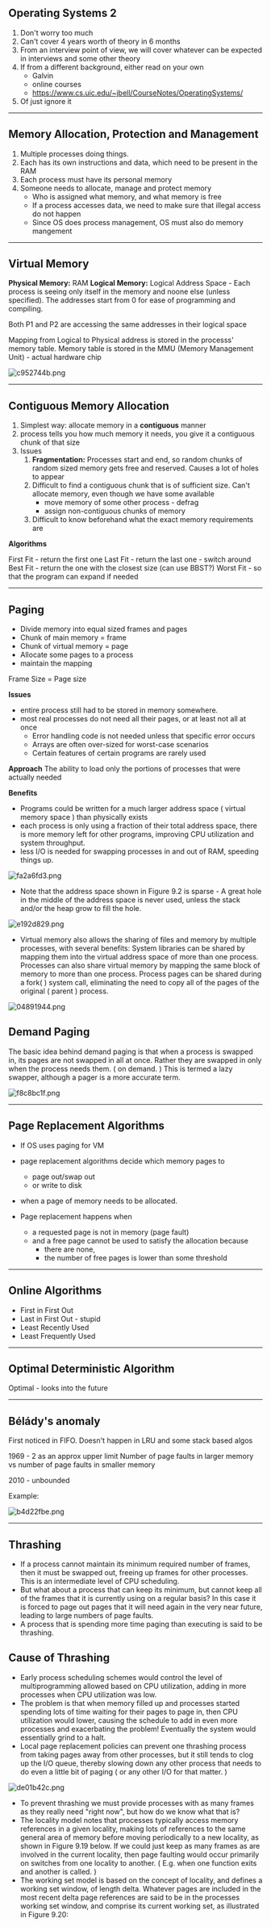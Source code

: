 Operating Systems 2
-------------------

1. Don't worry too much
2. Can't cover 4 years worth of theory in 6 months
3. From an interview point of view, we will cover whatever can be expected in interviews and some other theory
4. If from a different background, either read on your own
    - Galvin
    - online courses
    - https://www.cs.uic.edu/~jbell/CourseNotes/OperatingSystems/
5. Of just ignore it


-- --

Memory Allocation, Protection and Management
--------------------------------------------

1. Multiple processes doing things.
2. Each has its own instructions and data, which need to be present in the RAM
3. Each process must have its personal memory
4. Someone needs to allocate, manage and protect memory
    - Who is assigned what memory, and what memory is free
    - If a process accesses data, we need to make sure that illegal access do not happen
    - Since OS does process management, OS must also do memory mangement

-- --

Virtual Memory
--------------

**Physical Memory:** RAM
**Logical Memory:** Logical Address Space - Each process is seeing only itself in the memory and noone else (unless specified). The addresses start from 0 for ease of programming and compiling.

Both P1 and P2 are accessing the same addresses in their logical space

Mapping from Logical to Physical address is stored in the processs' memory table. Memory table is stored in the MMU (Memory Management Unit) - actual hardware chip

![c952744b.png](attachments/c7aca012.png)

-- --

Contiguous Memory Allocation
----------------------------

1. Simplest way: allocate memory in a **contiguous** manner
2. process tells you how much memory it needs, you give it a contiguous chunk of that size
3. Issues
    1. **Fragmentation:** Processes start and end, so random chunks of random sized memory gets free and reserved. Causes a lot of holes to appear
    2. Difficult to find a contiguous chunk that is of sufficient size. Can't allocate memory, even though we have some available
        - move memory of some other process - defrag
        - assign non-contiguous chunks of memory
    3. Difficult to know beforehand what the exact memory requirements are

**Algorithms**

First Fit - return the first one
Last Fit - return the last one - switch around
Best Fit - return the one with the closest size (can use BBST?)
Worst Fit - so that the program can expand if needed

-- --

Paging
------

- Divide memory into equal sized frames and pages
- Chunk of main memory = frame
- Chunk of virtual memory = page
- Allocate some pages to a process
- maintain the mapping

Frame Size = Page size

**Issues**
- entire process still had to be stored in memory somewhere.
- most real processes do not need all their pages, or at least not all at once
    - Error handling code is not needed unless that specific error occurs
    - Arrays are often over-sized for worst-case scenarios
    - Certain features of certain programs are rarely used


**Approach**
The ability to load only the portions of processes that were actually needed

**Benefits**
- Programs could be written for a much larger address space ( virtual memory space ) than physically exists
- each process is only using a fraction of their total address space, there is more memory left for other programs, improving CPU utilization and system throughput.
- less I/O is needed for swapping processes in and out of RAM, speeding things up.

![fa2a6fd3.png](attachments/fa2a6fd3.png)

- Note that the address space shown in Figure 9.2 is sparse - A great hole in the middle of the address space is never used, unless the stack and/or the heap grow to fill the hole.

![e192d829.png](attachments/dd763984.png)

- Virtual memory also allows the sharing of files and memory by multiple processes, with several benefits:
System libraries can be shared by mapping them into the virtual address space of more than one process.
Processes can also share virtual memory by mapping the same block of memory to more than one process.
Process pages can be shared during a fork( ) system call, eliminating the need to copy all of the pages of the original ( parent ) process.

![04891944.png](attachments/2e5f2d2a.png)


Demand Paging
-------------

The basic idea behind demand paging is that when a process is swapped in, its pages are not swapped in all at once. Rather they are swapped in only when the process needs them. ( on demand. ) This is termed a lazy swapper, although a pager is a more accurate term.

![f8c8bc1f.png](attachments/f8c8bc1f.png)

-- --

Page Replacement Algorithms
---------------------------
- If OS uses paging for VM
- page replacement algorithms decide which memory pages to
    - page out/swap out
    - or write to disk
- when a page of memory needs to be allocated.


- Page replacement happens when
    - a requested page is not in memory (page fault)
    - and a free page cannot be used to satisfy the allocation because
        - there are none,
        - the number of free pages is lower than some threshold

-- --

Online Algorithms
-----------------
- First in First Out
- Last in First Out - stupid
- Least Recently Used
- Least Frequently Used

-- --

Optimal Deterministic Algorithm
-------------------------------

Optimal - looks into the future



-- --


Bélády's anomaly
----------------

First noticed in FIFO.
Doesn't happen in LRU and some stack based algos

1969 - 2 as an approx upper limit
Number of page faults in larger memory vs number of page faults in smaller memory

2010 - unbounded

Example:

![b4d22fbe.png](attachments/b4d22fbe.png)


-- --

Thrashing
---------

- If a process cannot maintain its minimum required number of frames, then it must be swapped out, freeing up frames for other processes. This is an intermediate level of CPU scheduling.
- But what about a process that can keep its minimum, but cannot keep all of the frames that it is currently using on a regular basis? In this case it is forced to page out pages that it will need again in the very near future, leading to large numbers of page faults.
- A process that is spending more time paging than executing is said to be thrashing.


Cause of Thrashing
------------------

- Early process scheduling schemes would control the level of multiprogramming allowed based on CPU utilization, adding in more processes when CPU utilization was low.
- The problem is that when memory filled up and processes started spending lots of time waiting for their pages to page in, then CPU utilization would lower, causing the schedule to add in even more processes and exacerbating the problem! Eventually the system would essentially grind to a halt.
- Local page replacement policies can prevent one thrashing process from taking pages away from other processes, but it still tends to clog up the I/O queue, thereby slowing down any other process that needs to do even a little bit of paging ( or any other I/O for that matter. )

![de01b42c.png](attachments/de01b42c.png)

- To prevent thrashing we must provide processes with as many frames as they really need "right now", but how do we know what that is?
- The locality model notes that processes typically access memory references in a given locality, making lots of references to the same general area of memory before moving periodically to a new locality, as shown in Figure 9.19 below. If we could just keep as many frames as are involved in the current locality, then page faulting would occur primarily on switches from one locality to another. ( E.g. when one function exits and another is called. )
- The working set model is based on the concept of locality, and defines a working set window, of length delta. Whatever pages are included in the most recent delta page references are said to be in the processes working set window, and comprise its current working set, as illustrated in Figure 9.20:
